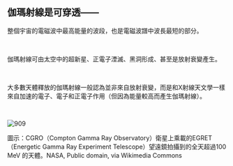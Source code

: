 ## 伽瑪射線是可穿透——

整個宇宙的電磁波中最高能量的波段，也是電磁波譜中波長最短的部分。

<br />

伽瑪射線可由太空中的超新星、正電子湮滅、黑洞形成、甚至是放射衰變產生。

<br />

大多數天體釋放的伽瑪射線一般認為並非來自放射衰變，而是和X射線天文學一樣來自加速的電子、電子和正電子作用（但因為能量較高而產生伽瑪射線）。

<br />

![909](https://i.imgur.com/xbojuuQ.png)

圖示：CGRO（Compton Gamma Ray Observatory）衛星上乘載的EGRET（Energetic Gamma Ray Experiment Telescope）望遠鏡拍攝到的全天超過100 MeV 的天體。NASA, Public domain, via Wikimedia Commons